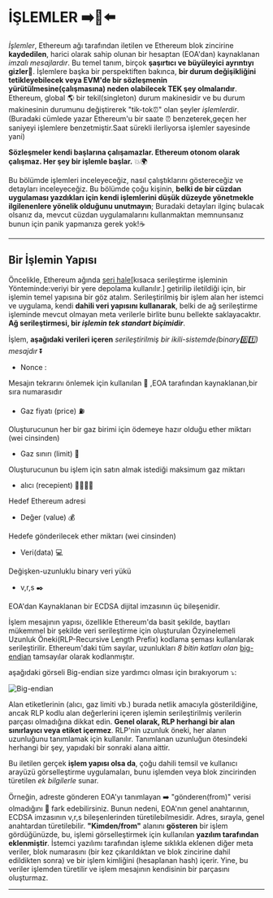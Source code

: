 # İŞLEMLER ➡️📖⬅️

_İşlemler_, Ethereum ağı tarafından iletilen ve Ethereum blok zincirine **kaydedilen**, harici olarak sahip olunan bir hesaptan (EOA'dan) kaynaklanan _imzalı mesajlardır_. Bu temel tanım, birçok **şaşırtıcı ve büyüleyici ayrıntıyı gizler**👻. İşlemlere  başka bir perspektiften bakınca, **bir durum değişikliğini tetikleyebilecek veya EVM'de bir sözleşmenin yürütülmesine(çalışmasına) neden olabilecek TEK şey olmalarıdır**.  Ethereum, global 🌎 bir tekil(singleton) durum makinesidir ve bu durum makinesinin durumunu değiştirerek "tik-tok⏰" olan  şeyler _işlemlerdir_.(Buradaki cümlede yazar Ethereum'u bir saate ⏰ benzeterek,geçen her saniyeyi işlemlere benzetmiştir.Saat sürekli ilerliyorsa işlemler sayesinde yani) 

**Sözleşmeler kendi başlarına çalışamazlar. Ethereum otonom olarak çalışmaz. Her şey bir işlemle başlar.** 💥🌍

Bu bölümde işlemleri inceleyeceğiz, nasıl çalıştıklarını göstereceğiz ve detayları inceleyeceğiz. Bu bölümde çoğu kişinin, **belki de bir cüzdan uygulaması yazdıkları için kendi işlemlerini düşük düzeyde yönetmekle ilgilenenlere yönelik olduğunu unutmayın**; Buradaki detayları ilginç bulacak olsanız da, mevcut cüzdan uygulamalarını kullanmaktan memnunsanız bunun için panik yapmanıza gerek yok!☕

--------------

## Bir İşlemin Yapısı
Öncelikle, Ethereum ağında [seri hale](https://en.wikipedia.org/wiki/Serialization)[kısaca serileştirme işleminin Yönteminde:veriyi bir yere depolama kullanılır.] getirilip iletildiği için, bir işlemin temel yapısına bir göz atalım. Serileştirilmiş bir işlem alan her istemci ve uygulama, kendi **dahili veri yapısını kullanarak**, belki de ağ serileştirme işleminde mevcut olmayan meta verilerle birlite bunu bellekte saklayacaktır. **Ağ serileştirmesi, bir _işlemin tek standart biçimidir_**.

İşlem, **aşağıdaki verileri içeren** _serileştirilmiş bir ikili-sistemde(binary0️⃣1️⃣) mesajdır_ ⏬

* Nonce :

Mesajın tekrarını önlemek için kullanılan 🔄 ,EOA tarafından kaynaklanan,bir sıra numarasıdır

* Gaz fiyatı (price) ⛽

Oluşturucunun her bir gaz birimi için ödemeye hazır olduğu ether miktarı (wei cinsinden)

* Gaz sınırı (limit) 🚗

Oluşturucunun bu işlem için satın almak istediği maksimum gaz miktarı

* alıcı (recepient) 👱‍♂️👱‍♀️

Hedef Ethereum adresi

* Değer (value) 💰

Hedefe gönderilecek ether miktarı (wei cinsinden)

* Veri(data) 💻

Değişken-uzunluklu binary veri yükü

* v,r,s ✒️

EOA'dan Kaynaklanan bir ECDSA dijital imzasının üç bileşenidir.


İşlem mesajının yapısı, özellikle Ethereum'da basit şekilde, baytları mükemmel bir şekilde veri serileştirme için oluşturulan Özyinelemeli Uzunluk Öneki(RLP-Recursive Length Prefix) kodlama şeması kullanılarak serileştirilir. 
Ethereum'daki tüm sayılar, uzunlukları _8 bitin katları olan_ [big-endian](https://en.wikipedia.org/wiki/Endianness) tamsayılar olarak kodlanmıştır.

aşağıdaki görseli Big-endian size yardımcı olması için bırakıyorum ⤵️:  

<img title="Big-endian"  src="https://upload.wikimedia.org/wikipedia/commons/thumb/5/54/Big-Endian.svg/800px-Big-Endian.svg.png">


Alan etiketlerinin (alıcı, gaz limiti vb.) burada netlik amacıyla gösterildiğine, ancak RLP kodlu alan değerlerini içeren işlemin serileştirilmiş verilerin parçası olmadığına dikkat edin. **Genel olarak, RLP herhangi bir alan sınırlayıcı veya etiket içermez**. RLP'nin uzunluk öneki, her alanın uzunluğunu tanımlamak için kullanılır. Tanımlanan uzunluğun ötesindeki herhangi bir şey, yapıdaki bir sonraki alana aittir.

Bu iletilen gerçek **işlem yapısı olsa da**, çoğu dahili temsil ve kullanıcı arayüzü görselleştirme uygulamaları, bunu işlemden veya blok zincirinden türetilen _ek bilgilerle_ sunar.

Örneğin, adreste gönderen EOA'yı tanımlayan ➡️ "gönderen(from)" verisi olmadığını 🔴 fark edebilirsiniz. Bunun nedeni, EOA'nın genel anahtarının, ECDSA imzasının v,r,s bileşenlerinden türetilebilmesidir. Adres, sırayla, genel anahtardan türetilebilir. 
**"Kimden/from"** alanını **gösteren** bir işlem gördüğünüzde, bu, işlemi görselleştirmek için kullanılan **yazılım tarafından eklenmiştir**. İstemci yazılımı tarafından işleme sıklıkla eklenen diğer meta veriler, blok numarasını (bir kez çıkarıldıktan ve blok zincirine dahil edildikten sonra) ve bir işlem kimliğini (hesaplanan hash) içerir. Yine, bu veriler işlemden türetilir ve işlem mesajının kendisinin bir parçasını oluşturmaz.

-------------
